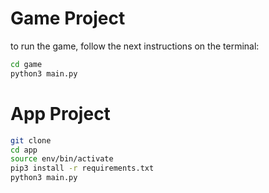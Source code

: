 # Game Project 

to run the game, follow the next instructions on the terminal:

```sh
cd game 
python3 main.py
```


# App Project

```sh
git clone
cd app 
source env/bin/activate
pip3 install -r requirements.txt
python3 main.py
```
